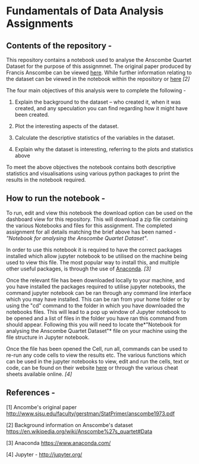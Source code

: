 # Fundamentals of Data Analysis Assignments

## Contents of the repository -

This repository contains a notebook used to analyse the Anscombe Quartet Dataset for the purpose of this assignmnet.
The original paper produced by Francis Anscombe can be viewed [here](http://www.sjsu.edu/faculty/gerstman/StatPrimer/anscombe1973.pdf). While further information relating to the dataset can be viewed in the notebook within the repository or [here](https://en.wikipedia.org/wiki/Anscombe%27s_quartet#Data) *[2]*

The four main objectives of this analysis were to complete the following - 

1. Explain the background to the dataset – who created it, when it was created, and any speculation you can find regarding how it might have been created.

2. Plot the interesting aspects of the dataset.

3. Calculate the descriptive statistics of the variables in the dataset.

4. Explain why the dataset is interesting, referring to the plots and statistics above

To meet the above objectives the notebook contains both descriptive statistics and visualisations using various python packages to print the results in the notebook required.

## How to run the notebook -

To run, edit and view this notebook the download option can be used on the dashboard view for this repository. This will download a zip file containing the various Notebooks and files for this assignment. The completed assignment for all details matching the brief above has been named - *"Notebook for analysing the Anscombe Quartet Dataset"*.

In order to use this notebook it is required to have the correct packages installed which allow jupyter notebook to be utilised on the machine being used to view this file. The most popular way to install this, and multiple other useful packages, is through the use of [Anaconda](https://www.anaconda.com/). *[3]*

Once the relevant file has been downloaded locally to your machine, and you have installed the packages required to utilise jupyter notebooks, the command jupyter notebook can be ran through any command line interface which you may have installed. This can be ran from your home folder or by using the "cd" command to the folder in which you have downloaded the notebooks files. This will lead to a pop up window of Jupyter notebook to be opened and a list of files in the folder you have ran this command from should appear. Following this you will need to locate the*"Notebook for analysing the Anscombe Quartet Dataset"* file on your machine using the file structure in Jupyter notebook.

Once the file has been opened the Cell, run all, commands can be used to re-run any code cells to view the results etc. The various functions which can be used in the jupyter notebooks to view, edit and run the cells, text or code, can be found on their website [here](http://jupyter.org/) or through the various cheat sheets available online. *[4]*

## References -

[1] Ancombe's original paper 
  http://www.sjsu.edu/faculty/gerstman/StatPrimer/anscombe1973.pdf
  
[2] Background information on Anscombe's dataset
  https://en.wikipedia.org/wiki/Anscombe%27s_quartet#Data
  
[3] Anaconda 
  https://www.anaconda.com/

[4] Jupyter -
  http://jupyter.org/
